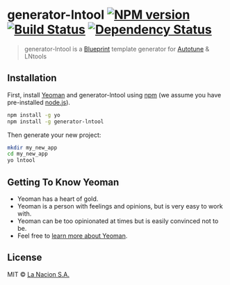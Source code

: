 # generator-lntool [![NPM version][npm-image]][npm-url] [![Build Status][travis-image]][travis-url] [![Dependency Status][daviddm-image]][daviddm-url]

> generator-lntool is a [Blueprint] template generator for [Autotune] & LNtools

## Installation

First, install [Yeoman](https://yeoman.io) and generator-lntool using [npm](https://www.npmjs.com/) (we assume you have pre-installed [node.js](https://nodejs.org/)).

```bash
npm install -g yo
npm install -g generator-lntool
```

Then generate your new project:

```bash
mkdir my_new_app
cd my_new_app
yo lntool
```

## Getting To Know Yeoman

 * Yeoman has a heart of gold.
 * Yeoman is a person with feelings and opinions, but is very easy to work with.
 * Yeoman can be too opinionated at times but is easily convinced not to be.
 * Feel free to [learn more about Yeoman](https://yeoman.io/).

## License

MIT © [La Nacion S.A.](https://github.com/LNtools/generator-lntool/blob/master/LICENSE)


[npm-image]: https://badge.fury.io/js/generator-lntool.svg
[npm-url]: https://npmjs.org/package/generator-lntool
[travis-image]: https://travis-ci.org/LNtools/generator-lntool.svg?branch=master
[travis-url]: https://travis-ci.org/LNtools/generator-lntool
[daviddm-image]: https://david-dm.org/LNtools/generator-lntool.svg?theme=shields.io
[daviddm-url]: https://david-dm.org/LNtools/generator-lntool
[Autotune]: https://github.com/voxmedia/autotune
[Blueprint]: https://github.com/voxmedia/autotune/wiki/Getting-started#blueprints
